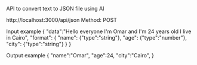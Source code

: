 API to convert text to JSON file using AI

http://localhost:3000/api/json
Method: POST

Input example 
{
    "data":"Hello everyone I'm Omar and I'm 24 years old I live in Cairo",
    "format": {
        "name": {"type":"string"},
        "age": {"type":"number"},
        "city": {"type":"string"}
    }
}

Output example 
{
  "name":"Omar",
  "age":24,
  "city":"Cairo",
}
  
